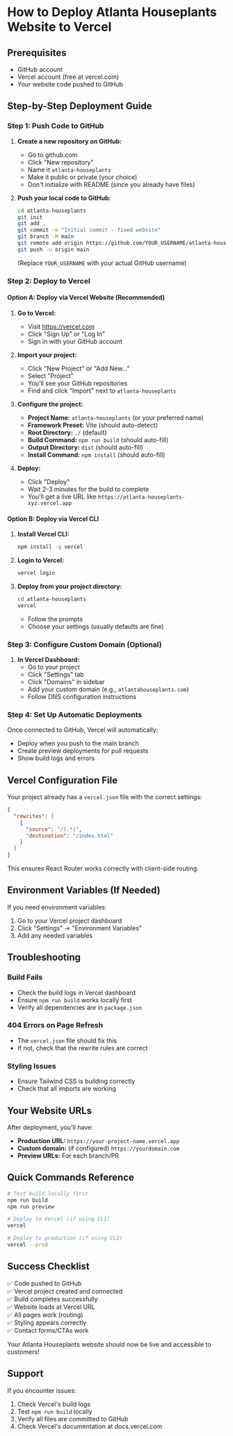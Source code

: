 # How to Deploy Atlanta Houseplants Website to Vercel

## Prerequisites
- GitHub account
- Vercel account (free at vercel.com)
- Your website code pushed to GitHub

## Step-by-Step Deployment Guide

### Step 1: Push Code to GitHub

1. **Create a new repository on GitHub:**
   - Go to github.com
   - Click "New repository"
   - Name it `atlanta-houseplants`
   - Make it public or private (your choice)
   - Don't initialize with README (since you already have files)

2. **Push your local code to GitHub:**
   ```bash
   cd atlanta-houseplants
   git init
   git add .
   git commit -m "Initial commit - fixed website"
   git branch -M main
   git remote add origin https://github.com/YOUR_USERNAME/atlanta-houseplants.git
   git push -u origin main
   ```
   (Replace `YOUR_USERNAME` with your actual GitHub username)

### Step 2: Deploy to Vercel

#### Option A: Deploy via Vercel Website (Recommended)

1. **Go to Vercel:**
   - Visit https://vercel.com
   - Click "Sign Up" or "Log In"
   - Sign in with your GitHub account

2. **Import your project:**
   - Click "New Project" or "Add New..."
   - Select "Project"
   - You'll see your GitHub repositories
   - Find and click "Import" next to `atlanta-houseplants`

3. **Configure the project:**
   - **Project Name:** `atlanta-houseplants` (or your preferred name)
   - **Framework Preset:** Vite (should auto-detect)
   - **Root Directory:** `./` (default)
   - **Build Command:** `npm run build` (should auto-fill)
   - **Output Directory:** `dist` (should auto-fill)
   - **Install Command:** `npm install` (should auto-fill)

4. **Deploy:**
   - Click "Deploy"
   - Wait 2-3 minutes for the build to complete
   - You'll get a live URL like `https://atlanta-houseplants-xyz.vercel.app`

#### Option B: Deploy via Vercel CLI

1. **Install Vercel CLI:**
   ```bash
   npm install -g vercel
   ```

2. **Login to Vercel:**
   ```bash
   vercel login
   ```

3. **Deploy from your project directory:**
   ```bash
   cd atlanta-houseplants
   vercel
   ```
   - Follow the prompts
   - Choose your settings (usually defaults are fine)

### Step 3: Configure Custom Domain (Optional)

1. **In Vercel Dashboard:**
   - Go to your project
   - Click "Settings" tab
   - Click "Domains" in sidebar
   - Add your custom domain (e.g., `atlantahouseplants.com`)
   - Follow DNS configuration instructions

### Step 4: Set Up Automatic Deployments

Once connected to GitHub, Vercel will automatically:
- Deploy when you push to the main branch
- Create preview deployments for pull requests
- Show build logs and errors

## Vercel Configuration File

Your project already has a `vercel.json` file with the correct settings:

```json
{
  "rewrites": [
    {
      "source": "/(.*)",
      "destination": "/index.html"
    }
  ]
}
```

This ensures React Router works correctly with client-side routing.

## Environment Variables (If Needed)

If you need environment variables:
1. Go to your Vercel project dashboard
2. Click "Settings" → "Environment Variables"
3. Add any needed variables

## Troubleshooting

### Build Fails
- Check the build logs in Vercel dashboard
- Ensure `npm run build` works locally first
- Verify all dependencies are in `package.json`

### 404 Errors on Page Refresh
- The `vercel.json` file should fix this
- If not, check that the rewrite rules are correct

### Styling Issues
- Ensure Tailwind CSS is building correctly
- Check that all imports are working

## Your Website URLs

After deployment, you'll have:
- **Production URL:** `https://your-project-name.vercel.app`
- **Custom domain:** (if configured) `https://yourdomain.com`
- **Preview URLs:** For each branch/PR

## Quick Commands Reference

```bash
# Test build locally first
npm run build
npm run preview

# Deploy to Vercel (if using CLI)
vercel

# Deploy to production (if using CLI)
vercel --prod
```

## Success Checklist

✅ Code pushed to GitHub  
✅ Vercel project created and connected  
✅ Build completes successfully  
✅ Website loads at Vercel URL  
✅ All pages work (routing)  
✅ Styling appears correctly  
✅ Contact forms/CTAs work  

Your Atlanta Houseplants website should now be live and accessible to customers!

## Support

If you encounter issues:
1. Check Vercel's build logs
2. Test `npm run build` locally
3. Verify all files are committed to GitHub
4. Check Vercel's documentation at docs.vercel.com
